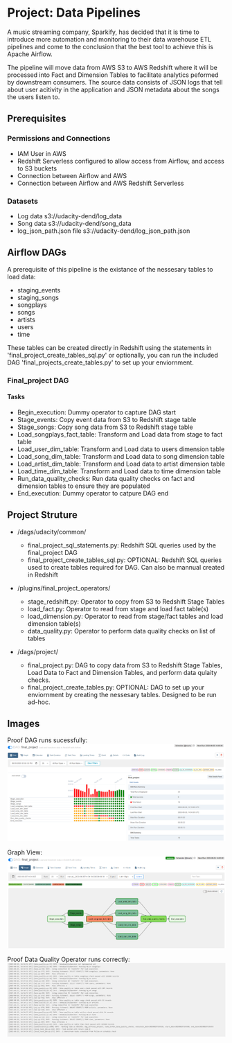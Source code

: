 # Project: Data Pipelines

A music streaming company, Sparkify, has decided that it is time to introduce more automation and monitoring to their data warehouse ETL pipelines and come to the conclusion that the best tool to achieve this is Apache Airflow.

The pipeline will move data from AWS S3 to AWS Redshift where it will be processed into Fact and Dimension Tables to facilitate analytics peformed by downstream consumers.  The source data consists of JSON logs that tell about user acitivity in the application and JSON metadata about the songs the users listen to.

## Prerequisites

### Permissions and Connections
* IAM User in AWS
* Redshift Serverless configured to allow access from Airflow, and access to S3 buckets
* Connection between Airflow and AWS
* Connection between Airflow and AWS Redshift Serverless

### Datasets
* Log data                  s3://udacity-dend/log_data
* Song data                 s3://udacity-dend/song_data
* log_json_path.json file   s3://udacity-dend/log_json_path.json

## Airflow DAGs

A prerequisite of this pipeline is the existance of the nessesary tables to load data:
* staging_events
* staging_songs
* songplays
* songs
* artists
* users
* time

These tables can be created directly in Redshift using the statements in 'final_project_create_tables_sql.py' or optionally, you can run the included DAG 'final_projects_create_tables.py' to set up your enviornment.

### Final_project DAG
#### Tasks
* Begin_execution:  Dummy operator to capture DAG start
* Stage_events:  Copy event data from S3 to Redshift stage table
* Stage_songs:  Copy song data from S3 to Redshift stage table
* Load_songplays_fact_table:  Transform and Load data from stage to fact table
* Load_user_dim_table:  Transform and Load data to users dimension table
* Load_song_dim_table:  Transform and Load data to song dimension table
* Load_artist_dim_table:  Transform and Load data to artist dimension table
* Load_time_dim_table:  Transform and Load data to time dimension table
* Run_data_quality_checks:  Run data quality checks on fact and dimension tables to ensure they are populated
* End_execution:  Dummy operator to catpure DAG end

## Project Struture
* /dags/udacity/common/
    * final_project_sql_statements.py:  Redshift SQL queries used by the final_project DAG
    * final_project_create_tables_sql.py:  OPTIONAL:  Redshift SQL queries used to create tables required for DAG.  Can also be mannual created in Redshift

* /plugins/final_project_operators/
    * stage_redshift.py:  Operator to copy from S3 to Redshift Stage Tables
    * load_fact.py:  Operator to read from stage and load fact table(s)
    * load_dimension.py:  Operator to read from stage/fact tables and load dimension table(s)
    * data_quality.py:  Operator to perform data quality checks on list of tables

* /dags/project/
    * final_project.py:  DAG to copy data from S3 to Redshift Stage Tables, Load Data to Fact and Dimension Tables, and perform data qulaity checks.
    * final_project_create_tables.py:  OPTIONAL: DAG to set up your enviornment by creating the nessesary tables.  Designed to be run ad-hoc.

## Images
Proof DAG runs sucessfully:
![DAG Sucess](https://github.com/MarkMendes/Udacity-Data-Engineer-Nano-Degree/blob/main/Project04-DataPipelines/img/DAG%20Success.PNG)

Graph View:
![DAG Graph](https://github.com/MarkMendes/Udacity-Data-Engineer-Nano-Degree/blob/main/Project04-DataPipelines/img/Graph%20View.PNG)

Proof Data Quality Operator runs correctly:
![DQ Log](https://github.com/MarkMendes/Udacity-Data-Engineer-Nano-Degree/blob/main/Project04-DataPipelines/img/Data%20Quality%20Logs%20Sucess.PNG)



